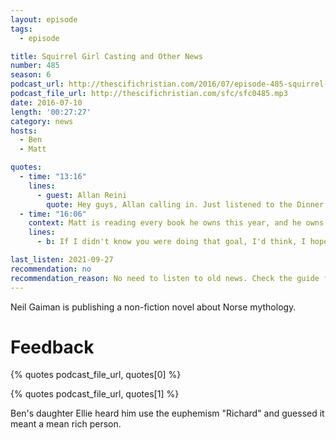```yaml
---
layout: episode
tags:
  - episode

title: Squirrel Girl Casting and Other News
number: 485
season: 6
podcast_url: http://thescifichristian.com/2016/07/episode-485-squirrel-girl-casting-and-other-news/
podcast_file_url: http://thescifichristian.com/sfc/sfc0485.mp3
date: 2016-07-10
length: '00:27:27'
category: news
hosts:
  - Ben
  - Matt

quotes:
  - time: "13:16"
    lines:
      - guest: Allan Reini
        quote: Hey guys, Allan calling in. Just listened to the Dinner and a Movie episode, and I just wanted to comment that if you really want to get to 5000 downloads every episode, just keep knocking it out of the park like that episode. I mean, what we're looking for as listeners is twenty-five awkward seconds of picturing Ben just staring at a recording device on a table at Leeann Chin while we listen to background traffic noise. Podcast gold, guys, podcast gold. Keep up the good work, hope to get together with you sometime this summer, talk to you soon, bye bye.
  - time: "16:06"
    context: Matt is reading every book he owns this year, and he owns a lot of marriage books
    lines: 
      - b: If I didn't know you were doing that goal, I'd think, I hope Matt's marriage is doing okay.

last_listen: 2021-09-27
recommendation: no
recommendation_reason: No need to listen to old news. Check the guide for what's interesting in hindsight.
---
```


Neil Gaiman is publishing a non-fiction novel about Norse mythology.

# Feedback

{% quotes podcast_file_url, quotes[0] %}

{% quotes podcast_file_url, quotes[1] %}

Ben's daughter Ellie heard him use the euphemism "Richard" and guessed it meant a mean rich person.